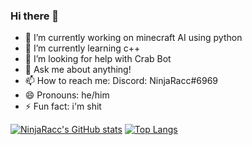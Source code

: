 ### Hi there 👋




- 🔭 I’m currently working on minecraft AI using python 
- 🌱 I’m currently learning c++
- 🤔 I’m looking for help with Crab Bot
- 💬 Ask me about anything!
- 📫 How to reach me: Discord: NinjaRacc#6969
- 😄 Pronouns: he/him
- ⚡ Fun fact: i'm shit 





[![NinjaRacc's GitHub stats](https://github-readme-stats.vercel.app/api?username=MrBigBoob&show_icons=true&theme=tokyonight)](https://github.com/anuraghazra/github-readme-stats)
[![Top Langs](https://github-readme-stats.vercel.app/api/top-langs/?username=MrBigBoob&theme=tokyonight)](https://github.com/anuraghazra/github-readme-stats)
